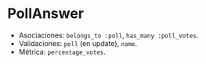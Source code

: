# PollAnswer

- Asociaciones: `belongs_to :poll`, `has_many :poll_votes`.
- Validaciones: `poll` (en update), `name`.
- Métrica: `percentage_votes`.
